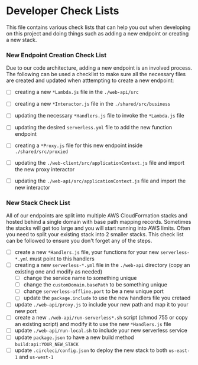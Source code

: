 # Developer Check Lists
This file contains various check lists that can help you out when developing on this project and doing things such as adding a new endpoint or creating a new stack.

### New Endpoint Creation Check List
Due to our code architecture, adding a new endpoint is an involved process.  The following can be used a checklist to make sure all the necessary files are created and updated when atttempting to create a new endpoint:

- [ ] creating a new `*Lambda.js` file in the `./web-api/src`
- [ ] creating a new `*Interactor.js` file in the `./shared/src/business`
- [ ] updating the necessary `*Handlers.js` file to invoke the `*Lambda.js` file
- [ ] updating the desired `serverless.yml` file to add the new function endpoint
- [ ] creating a `*Proxy.js` file for this new endpoint inside `./shared/src/proxied`
- [ ] updating the `./web-client/src/applicationContext.js` file and import the new proxy interactor
- [ ] updating the `./web-api/src/applicationContext.js` file and import the new interactor


### New Stack Check List
All of our endpoints are split into multiple AWS CloudFormation stacks and hosted behind a single domain with base path mapping records.  Sometimes the stacks will get too large and you will start running into AWS limits.  Often you need to split your existing stack into 2 smaller stacks.  This check list can be followed to ensure you don't forget any of the steps.

- [ ] create a new `*Handlers.js` file, your functions for your new `serverless-*.yml` must point to this handlers
- [ ] creating a new `serverless-*.yml` file in the `./web-api` directory (copy an existing one and modify as needed)
  - [ ] change the service name to something unique
  - [ ] change the `customDomain.basePath` to be something unique
  - [ ] change `serverless-offline.port` to be a new unique port
  - [ ] update the `package.include` to use the new handlers file you cretaed
- [ ] update `./web-api/proxy.js` to include your new path and map it to your new port
- [ ] create a new `./web-api/run-serverless*.sh` script (chmod 755 or copy an existing script) and modify it to use the new `*Handlers.js` file
- [ ] update `./web-api/run-local.sh` to include your new serverless service
- [ ] update `package.json` to have a new build method `build:api:YOUR_NEW_STACK`
- [ ] update `.circleci/config.json` to deploy the new stack to both `us-east-1` and `us-west-1`